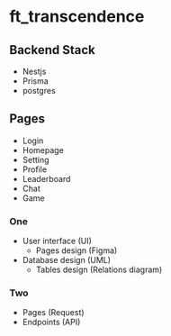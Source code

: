 # ft_transcendence

## Backend Stack
- Nestjs
- Prisma
- postgres

## Pages
- Login
- Homepage
- Setting
- Profile
- Leaderboard
- Chat
- Game

### One
- User interface (UI)
    + Pages design (Figma)
- Database design (UML)
    + Tables design (Relations diagram)

### Two
- Pages (Request)
- Endpoints (API)

